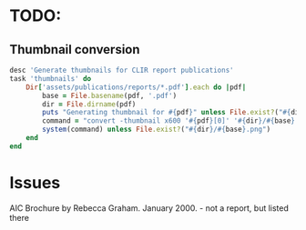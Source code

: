 # TODO:



## Thumbnail conversion

```ruby
desc 'Generate thumbnails for CLIR report publications'
task 'thumbnails' do
    Dir['assets/publications/reports/*.pdf'].each do |pdf|
        base = File.basename(pdf, '.pdf')
        dir = File.dirname(pdf)
        puts "Generating thumbnail for #{pdf}" unless File.exist?("#{dir}/#{base}.png")
        command = "convert -thumbnail x600 '#{pdf}[0]' '#{dir}/#{base}.png'"
        system(command) unless File.exist?("#{dir}/#{base}.png")
    end
end
```

# Issues

AIC Brochure by Rebecca Graham. January 2000. - not a report, but listed there

